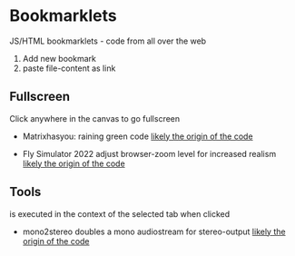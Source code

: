 # Bookmarklets
JS/HTML bookmarklets - code from all over the web

1. Add new bookmark
2. paste file-content as link


## Fullscreen

Click anywhere in the canvas to go fullscreen

- Matrixhasyou:
raining green code
[likely the origin of the code](https://angularfixing.com/how-to-make-javascript-raining-matrix-code-as-a-background-of-the-website/)

- Fly Simulator 2022
adjust browser-zoom level for increased realism
[likely the origin of the code](https://www.terrybutler.co.uk/2021/08/17/animated-fly-cursor-for-cats/)


## Tools

is executed in the context of the selected tab when clicked

- mono2stereo
doubles a mono audiostream for stereo-output
[likely the origin of the code](https://www.reddit.com/user/AudioContext/)
